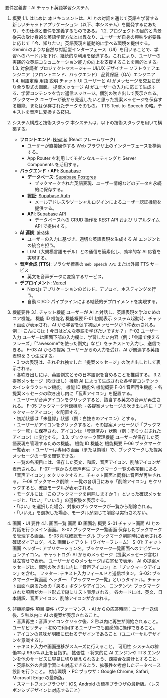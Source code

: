 要件定義書：AI チャット英語学習システム

1. 概要
   1.1. はじめに
   本ドキュメントは、AI との対話を通じて英語を学習する新しいチャットアプリケーション（以下、本システム）を開発するにあたり、その仕様と要件を定義するものである。
   1.2. プロジェクトの目的と背景
   従来の受け身的な英語学習方法とは異なり、ユーザーが自身の興味や必要性に応じて「今、知りたい」英語表現を能動的に学べる環境を提供する。Gemini のような自然な対話型インターフェース（UI）を用いることで、学習へのハードルを下げ、継続的な利用を促進する。これにより、ユーザーの実践的な英語コミュニケーション能力の向上を支援することを目的とする。
   1.3. 対象読者
   プロジェクトマネージャー
   UI/UX デザイナー
   ソフトウェアエンジニア（フロントエンド、バックエンド）
   品質保証（QA）エンジニア
   1.4. 用語定義
   用語 説明
   チャット UI ユーザーと AI がメッセージを交互に送り合う形式の画面。
   提案メッセージ AI がユーザーの入力に応じて生成する、学習コンテンツを含む返信メッセージ。個別の吹き出しで表示される。
   ブックマーク ユーザーが後から見返したいと思った提案メッセージを保存する機能、または保存されたデータそのもの。
   TTS Text-to-Speech の略。テキストを音声に変換する技術。
2. システム構成と技術スタック
   本システムは、以下の技術スタックを用いて構築する。

   - **フロントエンド**: [Next.js](https://nextjs.org/) (React フレームワーク)
     - ユーザーが直接操作する Web ブラウザ上のインターフェースを構築する。
     - App Router を利用してモダンなルーティングと Server Components を活用する。
   - **バックエンド・API**: [Supabase](https://supabase.com/)
     - **データベース**: [Supabase Postgres](https://supabase.com/docs/guides/database)
       - ブックマークされた英語表現、ユーザー情報などのデータを永続的に保存する。
     - **認証**: [Supabase Auth](https://supabase.com/docs/guides/auth)
       - メールアドレスやソーシャルログインによるユーザー認証機能を提供する。
     - **API**: [Supabase API](https://supabase.com/docs/guides/api)
       - データベースへの CRUD 操作を REST API および リアルタイム API で提供する。
   - **AI 連携**: [ai-ask](https://github.com/ai-ask/ai-ask)
     - ユーザーの入力に基づき、適切な英語表現を生成する AI エンジンとの統合を担う。
     - LLM（大規模言語モデル）との通信を簡素化し、効率的な AI 応答を実現する。
   - **音声合成 (TTS)**: ブラウザ標準の `Web Speech API` または外部 TTS サービス
     - 英文を音声データに変換するサービス。
   - **デプロイメント**: [Vercel](https://vercel.com/)
     - Next.js アプリケーションのビルド、デプロイ、ホスティングを行う。
     - 自動 CI/CD パイプラインによる継続的デプロイメントを実現する。

3. 機能要件
   3.1. チャット機能
   ユーザーが AI と対話し、英語表現を学ぶためのコア機能。
   機能 ID 機能名 機能概要
   F-01 初期表示 システム起動時、チャット画面が表示され、AI から学習を促す初回メッセージが 1 件表示される。例：「こんにちは！今日はどんな英語を学びたいですか？」
   F-02 ユーザー入力 ユーザーは画面下部の入力欄に、学習したい内容（例：「会議で使えるフレーズ」「"awesome"を使った例文」など）をテキストで入力し、送信できる。
   F-03 AI からの提案 ユーザーからの入力を受け、AI が関連する英語表現を 3 つ生成する。<br>・3 つの表現は、それぞれ独立した「提案メッセージ」の吹き出しとして表示される。<br>・各吹き出しには、英語例文とその日本語訳を含めることを推奨する。
   3.2. 提案メッセージ（吹き出し）機能
   AI によって生成された各学習コンテンツのインタラクション機能。
   機能 ID 機能名 機能概要
   F-04 音声再生機能 ・各提案メッセージの吹き出し内に「音声アイコン」を配置する。<br>・ユーザーが音声アイコンをクリックすると、該当する英文の音声が再生される。
   F-05 ブックマーク登録機能 ・各提案メッセージの吹き出し内に「ブックマークアイコン」を配置する。<br>・初期状態は「未登録」状態（例：白抜きのアイコン）とする。<br>・ユーザーがアイコンをクリックすると、その提案メッセージが「ブックマーク一覧」に保存され、アイコンは「登録済み」状態（例：塗りつぶされたアイコン）に変化する。
   3.3. ブックマーク管理機能
   ユーザーが保存した英語表現を管理するための機能。
   機能 ID 機能名 機能概要
   F-06 ブックマーク一覧表示 ・ユーザーは専用の画面（または領域）で、ブックマークした提案メッセージの一覧を閲覧できる。<br>・一覧の各項目には、保存した英文、和訳、音声アイコン、削除アイコンが表示される。
   F-07 一覧からの音声再生 ブックマーク一覧の各項目にある「音声アイコン」をクリックすると、チャット画面と同様に音声が再生される。
   F-08 ブックマーク削除 ・一覧の各項目にある「削除アイコン」をクリックすると、確認モーダルが表示される。<br>・モーダルには「このブックマークを削除しますか？」といった確認メッセージと、「はい」「いいえ」の選択肢を表示する。<br>・「はい」を選択した場合、対象のブックマークが一覧から削除される。<br>・「いいえ」を選択した場合、モーダルが閉じて削除は実行されない。
4. 画面・UI 要件
   4.1. 画面一覧
   画面 ID 画面名 概要
   S-01 チャット画面 AI との対話を行うメイン画面。
   S-02 ブックマーク一覧画面 保存したブックマークを管理する画面。
   S-03 削除確認モーダル ブックマーク削除時に表示される確認ダイアログ。
   4.2. 画面レイアウト（ワイヤーフレーム）
   S-01: チャット画面
   ヘッダー: アプリケーション名。ブックマーク一覧画面へのナビゲーションアイコン。
   チャットログ:
   AI からのメッセージ（提案メッセージ含む）は左寄せで表示。
   ユーザーからのメッセージは右寄せで表示。
   AI の提案メッセージは、個別の吹き出し内に「音声アイコン」と「ブックマークアイコン」を含む。
   フッター: テキスト入力フィールドと送信ボタン。
   S-02: ブックマーク一覧画面
   ヘッダー: 「ブックマーク一覧」というタイトル。チャット画面へ戻るための「戻る」ボタンやアイコン。
   コンテンツ:
   ブックマークされた項目がカード形式で縦にリスト表示される。
   各カードには、英文、日本語訳、音声アイコン、削除アイコンが含まれる。
5. 非機能要件
   項目 要件
   パフォーマンス ・AI からの応答時間：ユーザー送信後、5 秒以内に AI の提案が表示されること。<br>・音声再生：音声アイコンクリック後、2 秒以内に再生が開始されること。
   ユーザビリティ ・初めて利用するユーザーでも直感的に操作できること。<br>・アイコンの意味が明確に伝わるデザインであること（ユニバーサルデザインを意識する）。<br>・テキスト入力や画面遷移がスムーズに行えること。
   可用性 システムの稼働率は 99.5%以上を目指す。
   拡張性 ・将来的に AI エンジンや TTS エンジンを他のサービスに容易に切り替えられるよう、疎結合な設計とすること。<br>・英語以外の言語学習にも対応できるよう、拡張性を考慮したデータベース設計を行うこと。
   対応環境 ・PC ブラウザ：Google Chrome, Safari, Microsoft Edge の最新版。<br>・スマートフォンブラウザ：iOS, Android の標準ブラウザの最新版。（レスポンシブデザインに対応すること）
